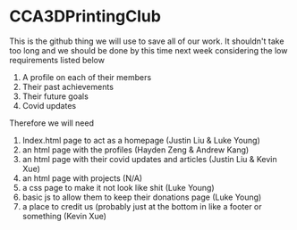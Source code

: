 # CCA3DPrintingClub

This is the github thing we will use to save all of our work. It shouldn't take too long and we should be done by this time next week considering the low requirements listed below

1. A profile on each of their members
2. Their past achievements
3. Their future goals
4. Covid updates

Therefore we will need
1. Index.html page to act as a homepage (Justin Liu & Luke Young)
2. an html page with the profiles (Hayden Zeng & Andrew Kang)
3. an html page with their covid updates and articles (Justin Liu & Kevin Xue)
4. an html page with projects (N/A)
5. a css page to make it not look like shit (Luke Young)
6. basic js to allow them to keep their donations page (Luke Young)
7. a place to credit us (probably just at the bottom in like a footer or something (Kevin Xue)
